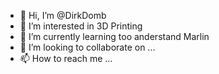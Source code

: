 - 👋 Hi, I’m @DirkDomb
- 👀 I’m interested in 3D Printing
- 🌱 I’m currently learning too anderstand Marlin
- 💞️ I’m looking to collaborate on ...
- 📫 How to reach me ...

<!---
DirkDomb/DirkDomb is a ✨ special ✨ repository because its `README.md` (this file) appears on your GitHub profile.
You can click the Preview link to take a look at your changes.
--->
